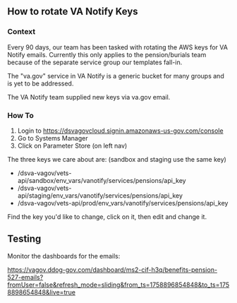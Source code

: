 ## How to rotate VA Notify Keys

### Context
Every 90 days, our team has been tasked with rotating the AWS keys for VA Notify emails.  Currently this only applies to the pension/burials team because of the separate service group our templates fall-in.

The "va.gov" service in VA Notify is a generic bucket for many groups and is yet to be addressed.

The VA Notify team supplied new keys via va.gov email.  

### How To
1.  Login to https://dsvagovcloud.signin.amazonaws-us-gov.com/console
2.  Go to Systems Manager
3.  Click on Parameter Store (on left nav)

The three keys we care about are: (sandbox and staging use the same key)

- /dsva-vagov/vets-api/sandbox/env_vars/vanotify/services/pensions/api_key
- /dsva-vagov/vets-api/staging/env_vars/vanotify/services/pensions/api_key
- /dsva-vagov/vets-api/prod/env_vars/vanotify/services/pensions/api_key


Find the key you'd like to change, click on it, then edit and change it.



## Testing

Monitor the dashboards for the emails:

https://vagov.ddog-gov.com/dashboard/ms2-cif-h3q/benefits-pension-527-emails?fromUser=false&refresh_mode=sliding&from_ts=1758896854848&to_ts=1758898654848&live=true